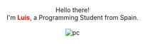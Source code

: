 <p align="center"">
    <br>
    Hello there! 
    <br>
    I'm <b style="color: red;">Luis</b>, a Programming Student from Spain.
    <br>
    <br>
    <img src="https://github.com/565059/565059/assets/118855900/3233e538-50de-4839-b2bb-e0f35e39b722" alt="pc">
</p>

